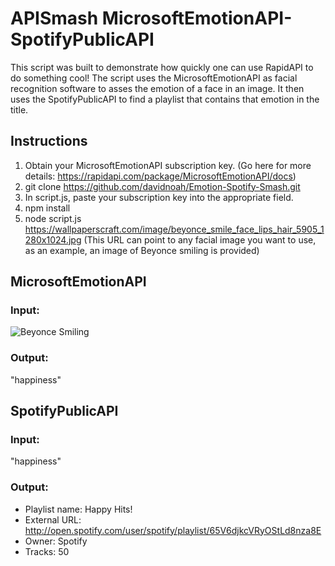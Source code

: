 # APISmash MicrosoftEmotionAPI-SpotifyPublicAPI

This script was built to demonstrate how quickly one can use RapidAPI to do something cool! The script uses the MicrosoftEmotionAPI as facial recognition software to asses the emotion of a face in an image. It then uses the SpotifyPublicAPI to find a playlist that contains that emotion in the title.

## Instructions

1. Obtain your MicrosoftEmotionAPI subscription key. (Go here for more details: https://rapidapi.com/package/MicrosoftEmotionAPI/docs)
2. git clone https://github.com/davidnoah/Emotion-Spotify-Smash.git
3. In script.js, paste your subscription key into the appropriate field.
3. npm install
4. node script.js https://wallpaperscraft.com/image/beyonce_smile_face_lips_hair_5905_1280x1024.jpg (This URL can point to any facial image you want to use, as an example, an image of Beyonce smiling is provided)

## MicrosoftEmotionAPI
### Input:
![Beyonce Smiling](https://wallpaperscraft.com/image/beyonce_smile_face_lips_hair_5905_1280x1024.jpg)

### Output:
"happiness"

## SpotifyPublicAPI
### Input:
"happiness"

### Output:
- Playlist name: Happy Hits!
- External URL: http://open.spotify.com/user/spotify/playlist/65V6djkcVRyOStLd8nza8E
- Owner: Spotify
- Tracks: 50
